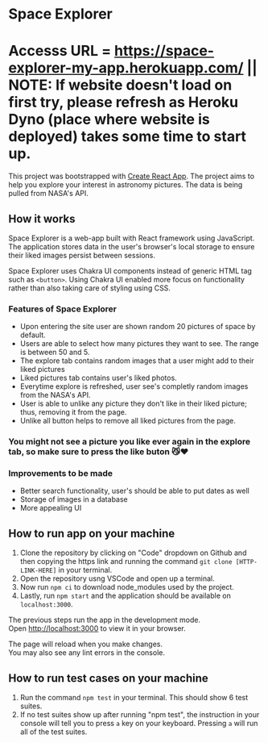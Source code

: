 # Space Explorer 

# Accesss URL = https://space-explorer-my-app.herokuapp.com/ || NOTE: If website doesn't load on first try, please refresh as Heroku Dyno (place where website is deployed) takes some time to start up.

This project was bootstrapped with [Create React App](https://github.com/facebook/create-react-app). The project aims to help you explore your interest in astronomy pictures. The data is being pulled from NASA's API. 

## How it works

Space Explorer is a web-app built with React framework using JavaScript. The application stores data in the user's browser's local storage to ensure their liked images persist between sessions. 

Space Explorer uses Chakra UI components instead of generic HTML tag such as ```<button>```. Using Chakra UI enabled more focus on functionality rather than also taking care of styling using CSS.

### Features of Space Explorer

* Upon entering the site user are shown random 20 pictures of space by default. 
* Users are able to select how many pictures they want to see. The range is between 50 and 5.
* The explore tab contains random images that a user might add to their liked pictures
* Liked pictures tab contains user's liked photos.
* Everytime explore is refreshed, user see's completly random images from the NASA's API.
* User is able to unlike any picture they don't like in their liked picture; thus, removing it from the page. 
* Unlike all button helps to remove all liked pictures from the page.
  
### You might not see a picture you like ever again in the explore tab, so make sure to press the like buton 😼❤️ 

### Improvements to be made

* Better search functionality, user's should be able to put dates as well
* Storage of images in a database
* More appealing UI

## How to run app on your machine

1) Clone the repository by clicking on "Code" dropdown on Github and then copying the https link and running the command ```git clone [HTTP-LINK-HERE]``` in your terminal.
2) Open the repository usng VSCode and open up a terminal.
3) Now run ```npm ci``` to download node_modules used by the project.
4) Lastly, run ```npm start``` and the application should be available on ```localhost:3000```.

The previous steps run the app in the development mode.\
Open [http://localhost:3000](http://localhost:3000) to view it in your browser.

The page will reload when you make changes.\
You may also see any lint errors in the console.

## How to run test cases on your machine

1) Run the command ```npm test``` in your terminal. This should show 6 test suites.
2) If no test suites show up after running "npm test", the instruction in your console will tell you to press ```a``` key on your keyboard. Pressing ```a``` will run all of the test suites.
